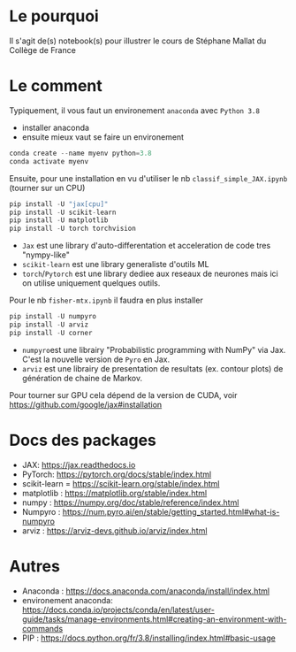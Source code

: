 # Le pourquoi
Il s'agit de(s) notebook(s) pour illustrer le cours de Stéphane Mallat du Collège de France

# Le comment
Typiquement, il vous faut un environement `anaconda` avec `Python 3.8` 
- installer anaconda
- ensuite mieux vaut se faire un environement
```python
conda create --name myenv python=3.8
conda activate myenv
```

Ensuite, pour une installation en vu d'utiliser le nb `classif_simple_JAX.ipynb` (tourner sur un CPU) 
```python
pip install -U "jax[cpu]"
pip install -U scikit-learn
pip install -U matplotlib
pip install -U torch torchvision
```

- `Jax` est une library d'auto-differentation et acceleration de code tres "nympy-like"
- `scikit-learn` est une library generaliste d'outils ML
- `torch`/`Pytorch`  est une library dediee aux reseaux de neurones mais ici on utilise uniquement quelques outils. 

Pour le nb `fisher-mtx.ipynb` il faudra en plus installer
```python
pip install -U numpyro
pip install -U arviz
pip install -U corner
```
- `numpyro`est une librairy "Probabilistic programming with NumPy" via Jax.
C'est la nouvelle version de `Pyro` en Jax. 
- `arviz` est une librairy de presentation de resultats (ex. contour plots) de génération de chaine de Markov.



Pour tourner sur GPU cela dépend de la version de CUDA, voir https://github.com/google/jax#installation

# Docs des packages
- JAX: https://jax.readthedocs.io
- PyTorch: https://pytorch.org/docs/stable/index.html
- scikit-learn = https://scikit-learn.org/stable/index.html
- matplotlib : https://matplotlib.org/stable/index.html
- numpy : https://numpy.org/doc/stable/reference/index.html
- Numpyro : https://num.pyro.ai/en/stable/getting_started.html#what-is-numpyro
- arviz : https://arviz-devs.github.io/arviz/index.html

# Autres
- Anaconda : https://docs.anaconda.com/anaconda/install/index.html
- environement anaconda: https://docs.conda.io/projects/conda/en/latest/user-guide/tasks/manage-environments.html#creating-an-environment-with-commands
- PIP : https://docs.python.org/fr/3.8/installing/index.html#basic-usage
